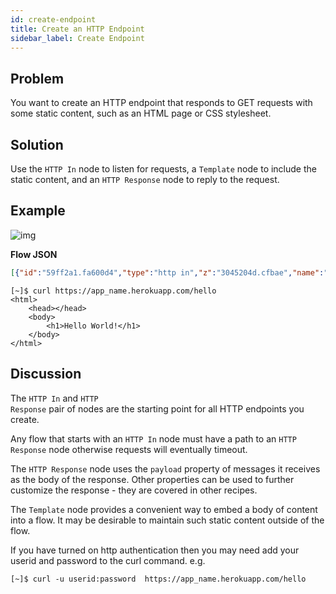 ```yaml
---
id: create-endpoint
title: Create an HTTP Endpoint
sidebar_label: Create Endpoint
---
```


## Problem

You want to create an HTTP endpoint that responds to GET requests with some static
content, such as an HTML page or CSS stylesheet.

## Solution

Use the <code class="node">HTTP In</code> node to listen for requests, a
<code class="node">Template</code> node to include the static content, and an 
<code class="node">HTTP Response</code> node to reply to the request.

## Example

![img](https://igniteresources.blob.core.windows.net/public/docs/static/assets/docs/http-endpoints/create-an-http-endpoint.png)

<b>Flow JSON</b>

~~~json
[{"id":"59ff2a1.fa600d4","type":"http in","z":"3045204d.cfbae","name":"","url":"/hello","method":"get","swaggerDoc":"","x":100,"y":80,"wires":[["54c1e70d.ab3e18"]]},{"id":"54c1e70d.ab3e18","type":"template","z":"3045204d.cfbae","name":"page","field":"payload","fieldType":"msg","format":"handlebars","syntax":"mustache","template":"<html>\n    <head></head>\n    <body>\n        <h1>Hello World!</h1>\n    </body>\n</html>","x":250,"y":80,"wires":[["266c286f.d993d8"]]},{"id":"266c286f.d993d8","type":"http response","z":"3045204d.cfbae","name":"","x":390,"y":80,"wires":[]}]
~~~

~~~text
[~]$ curl https://app_name.herokuapp.com/hello
<html>
    <head></head>
    <body>
        <h1>Hello World!</h1>
    </body>
</html>
~~~

## Discussion

The <code class="node">HTTP In</code> and <code class="node">HTTP Response</code>
pair of nodes are the starting point for all HTTP endpoints you create.

Any flow that starts with an <code class="node">HTTP In</code> node must have a
path to an <code class="node">HTTP Response</code> node otherwise requests will
eventually timeout.

The <code class="node">HTTP Response</code> node uses the `payload` property of
messages it receives as the body of the response. Other properties can be used to
further customize the response - they are covered in other recipes.

The <code class="node">Template</code> node provides a convenient way to embed
a body of content into a flow. It may be desirable to maintain such static content
outside of the flow.

If you have turned on http authentication then you may need add your userid and password
to the curl command. e.g.

~~~text
[~]$ curl -u userid:password  https://app_name.herokuapp.com/hello 
~~~